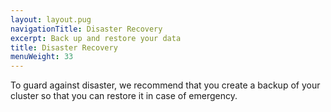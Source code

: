 ```yaml
---
layout: layout.pug
navigationTitle: Disaster Recovery
excerpt: Back up and restore your data
title: Disaster Recovery
menuWeight: 33
---
```

To guard against disaster, we recommend that you create a backup of your cluster so that you can restore it in case of emergency.
